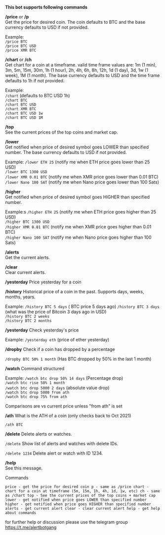 **This bot supports following commands**

**/price** or **/p**  
Get the price for desired coin. The coin defaults to BTC and the base currency defaults to USD if not provided.  

Example:  
`/price BTC`  
`/price BTC USD`  
`/price XMR BTC`  
    
**/chart** or **/ch**  
Get chart for a coin at a timeframe. valid time frame values are: 1m (1 min), 3m, 5m, 15m, 30m, 1h (1 hour), 2h, 4h, 6h, 8h, 12h, 1d (1 day), 3d, 1w (1 week), 1M (1 month). The base currency defaults to USD and the time frame defaults to 1h if not provided.  

Example:  
`/chart` (defaults to BTC USD 1h)  
`/chart BTC`  
`/chart BTC USD`  
`/chart XMR BTC`  
`/chart BTC USD 1w`  
`/chart BTC USD 1M`

**/top**  
See the current prices of the top coins and market cap.

**/lower**  
Get notified when price of desired symbol goes LOWER than specified number. The base currency defaults to USD if not provided.  

Example:
`/lower ETH 25` (notify me when ETH price goes lower than 25 USD)  
`/lower BTC 1300 USD`  
`/lower XMR 0.01 BTC` (notify me when XMR price goes lower than 0.01 BTC)  
`/lower Nano 100 SAT` (notify me when Nano price goes lower than 100 Sats)  

**/higher**  
Get notified when price of desired symbol goes HIGHER than specified number.

Example:s
`/higher ETH 25` (notify me when ETH price goes higher than 25 USD)  
`/higher BTC 1300 USD`  
`/higher XMR 0.01 BTC` (notify me when XMR price goes higher than 0.01 BTC)  
`/higher Nano 100 SAT` (notify me when Nano price goes higher than 100 Sats)  

**/alerts**  
Get the current alerts.

**/clear**  
Clear current alerts.

**/yesterday**
Price yesterday for a coin

**/history**
Historical price of a coin in the past. Supports days, weeks, months, years.

Example:
`/history BTC 5 days` ( BTC price 5 days ago)
`/history BTC 3 days` (what was the price of Bitcoin 3 days ago in USD)  
`/history BTC 2 weeks`  
`/history BTC 2 months`  

**/yesterday**
Check yesterday's price

Example:
`/yesterday eth` (price of ether yesterday)

**/dropby**
Check if a coin has dropped by a percentage

`/dropby BTC 50% 1 month` (Has BTC dropped by 50% in the last 1 month)


**/watch**
Command structured 

Example:
`/watch btc drop 50% 14 days` (Percentage drop)  
`/watch btc rise 50% 1 month`  
`/watch btc drop 5000 2 days` (absolute value drop)  
`/watch btc drop 5000 from ath`  
`/watch btc drop 75% from ath`  
  
Comparisons are vs current price unless "from ath" is set   

**/ath**
What is the ATH of a coin (only checks back to Oct 2021)

`/ath BTC`


**/delete**
Delete alerts or watches.

`/delete` Show list of alerts and watches with delete IDs.

`/delete 1234` Delete alert or watch with ID 1234.



**/help**  
See this message.


Commands

`price - get the price for desired coin
p - same as /price
chart - chart for a coin at timeframe (5m, 15m, 1h, 4h, 1d, 1w, etc)
ch - same as /chart
top - See the current prices of the top coins + market cap
lower - get notified when price goes LOWER than specified number
higher - get notified when price goes HIGHER than specified number
alerts - get current alert
clear - clear current alert
help - get help about commands`


for further help or discussion please use the telegram group https://t.me/alertbotgang
